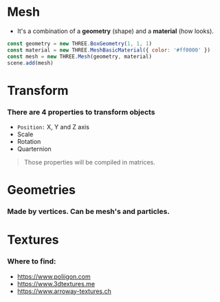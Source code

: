 # Mesh

- It's a combination of a **geometry** (shape) and a **material** (how looks).

```js
const geometry = new THREE.BoxGeometry(1, 1, 1)
const material = new THREE.MeshBasicMaterial({ color: '#ff0000' })
const mesh = new THREE.Mesh(geometry, material)
scene.add(mesh)
```

# Transform

### There are 4 properties to transform objects
- `Position:` X, Y and Z axis
- Scale
- Rotation
- Quarternion

> Those properties will be compiled in matrices.

# Geometries

### Made by vertices. Can be mesh's and particles.

# Textures

### Where to find: 

- https://www.poliigon.com
- https://www.3dtextures.me
- https://www.arroway-textures.ch